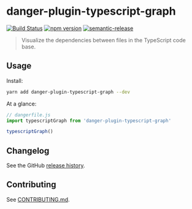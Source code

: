 # danger-plugin-typescript-graph

[![Build Status](https://travis-ci.org/ysk8hori/danger-plugin-typescript-graph.svg?branch=master)](https://travis-ci.org/ysk8hori/danger-plugin-typescript-graph)
[![npm version](https://badge.fury.io/js/danger-plugin-typescript-graph.svg)](https://badge.fury.io/js/danger-plugin-typescript-graph)
[![semantic-release](https://img.shields.io/badge/%20%20%F0%9F%93%A6%F0%9F%9A%80-semantic--release-e10079.svg)](https://github.com/semantic-release/semantic-release)

> Visualize the dependencies between files in the TypeScript code base.

## Usage

Install:

```sh
yarn add danger-plugin-typescript-graph --dev
```

At a glance:

```js
// dangerfile.js
import typescriptGraph from 'danger-plugin-typescript-graph'

typescriptGraph()
```
## Changelog

See the GitHub [release history](https://github.com/ysk8hori/danger-plugin-typescript-graph/releases).

## Contributing

See [CONTRIBUTING.md](CONTRIBUTING.md).

